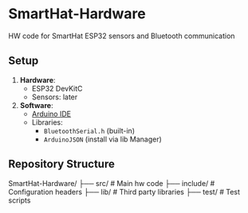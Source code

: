 # SmartHat-Hardware
HW code for SmartHat ESP32 sensors and Bluetooth communication

## Setup
1. **Hardware**:
    - ESP32 DevKitC
    - Sensors: later
2. **Software**:
    - [Arduino IDE](https://www.arduino.cc/) 
    - Libraries:
        - `BluetoothSerial.h` (built-in)
        - `ArduinoJSON` (install via lib Manager)

## Repository Structure  
SmartHat-Hardware/
├── src/ # Main hw code
├── include/ # Configuration headers
├── lib/ # Third party libraries
├── test/ # Test scripts

